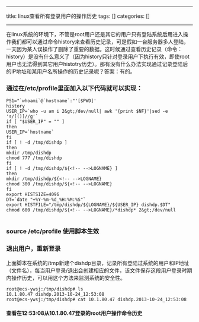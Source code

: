 
--- 
title:  linux查看所有登录用户的操作历史 
tags: []
categories: [] 

---
在linux系统的环境下，不管是root用户还是其它的用户只有登陆系统后用进入操作我们都可以通过命令history来查看历史记录，可是假如一台服务器多人登陆，一天因为某人误操作了删除了重要的数据。这时候通过查看历史记录（命令：history）是没有什么意义了（因为history只针对登录用户下执行有效，即使root用户也无法得到其它用户histotry历史）。那有没有什么办法实现通过记录登陆后的IP地址和某用户名所操作的历史记录呢？答案：有的。

### 通过在/etc/profile里面加入以下代码就可以实现：

```
PS1="`whoami`@`hostname`:"'[$PWD]'
history
USER_IP=`who -u am i 2&gt;/dev/null| awk '{print $NF}'|sed -e 's/[()]//g'`
if [ "$USER_IP" = "" ]
then
USER_IP=`hostname`
fi
if [ ! -d /tmp/dishdp ]
then
mkdir /tmp/dishdp
chmod 777 /tmp/dishdp
fi
if [ ! -d /tmp/dishdp/${<!-- -->LOGNAME} ]
then
mkdir /tmp/dishdp/${<!-- -->LOGNAME}
chmod 300 /tmp/dishdp/${<!-- -->LOGNAME}
fi
export HISTSIZE=4096
DT=`date "+%Y-%m-%d_%H:%M:%S"`
export HISTFILE="/tmp/dishdp/${LOGNAME}/${USER_IP} dishdp.$DT"
chmod 600 /tmp/dishdp/${<!-- -->LOGNAME}/*dishdp* 2&gt;/dev/null
 

```

### source /etc/profile 使用脚本生效

### 退出用户，重新登录

上面脚本在系统的/tmp新建个dishdp目录，记录所有登陆过系统的用户和IP地址（文件名），每当用户登录/退出会创建相应的文件，该文件保存这段用户登录时期内操作历史，可以用这个方法来监测系统的安全性。

```
root@ecs-ywsj:/tmp/dishdp# ls
10.1.80.47 dishdp.2013-10-24_12:53:08 
root@ecs-ywsj:/tmp/dishdp# cat 10.1.80.47 dishdp.2013-10-24_12:53:08

```

#### 查看在12:53:08从10.1.80.47登录的root用户操作命令历史
